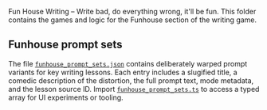Fun House Writing – Write bad, do everything wrong, it'll be fun. This folder contains the games and logic for the Funhouse section of the writing game.

## Funhouse prompt sets

The file [`funhouse_prompt_sets.json`](./funhouse_prompt_sets.json) contains deliberately warped prompt variants for key writing lessons. Each entry includes a slugified title, a comedic description of the distortion, the full prompt text, mode metadata, and the lesson source ID. Import [`funhouse_prompt_sets.ts`](./funhouse_prompt_sets.ts) to access a typed array for UI experiments or tooling.
